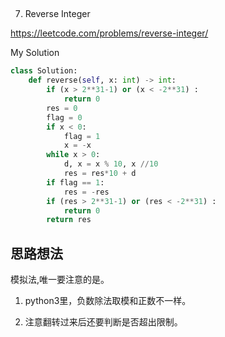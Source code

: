 ## 
7. Reverse Integer

https://leetcode.com/problems/reverse-integer/

My Solution

```python
class Solution:
    def reverse(self, x: int) -> int:
        if (x > 2**31-1) or (x < -2**31) :
            return 0
        res = 0
        flag = 0
        if x < 0:
            flag = 1
            x = -x
        while x > 0:
            d, x = x % 10, x //10
            res = res*10 + d
        if flag == 1:
            res = -res
        if (res > 2**31-1) or (res < -2**31) :
            return 0
        return res
```

## 思路想法
模拟法,唯一要注意的是。

1. python3里，负数除法取模和正数不一样。

2. 注意翻转过来后还要判断是否超出限制。
